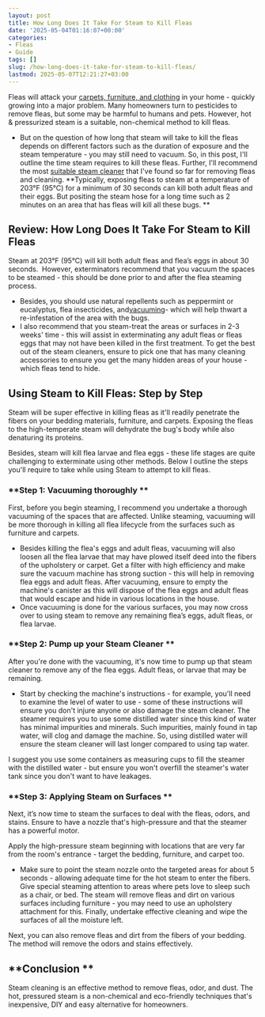 ```yaml
---
layout: post
title: How Long Does It Take For Steam to Kill Fleas
date: '2025-05-04T01:16:07+00:00'
categories:
- Fleas
- Guide
tags: []
slug: /how-long-does-it-take-for-steam-to-kill-fleas/
lastmod: 2025-05-07T12:21:27+03:00
---
```


Fleas will attack your
[carpets, furniture, and clothing](https://pestpolicy.com/can-humans-carry-fleas-from-one-home-to-another/)
in your home - quickly growing into a major problem. Many homeowners turn to pesticides to remove fleas, but some may be harmful to humans and pets. However, hot & pressurized steam is a suitable, non-chemical method to kill fleas.
- But on the question of how long that steam will take to kill the fleas depends on different factors such as the duration of exposure and the steam temperature - you may still need to vacuum.
So, in this post, I'll outline the time steam requires to kill these fleas. Further, I'll recommend the most
[suitable steam cleaner](https://pestpolicy.com/best-steam-cleaner-for-fleas/)
that I've found so far for removing fleas and cleaning.
**Typically, exposing fleas to steam at a temperature of 203°F (95°C) for a minimum of 30 seconds can kill both adult fleas and their eggs. But positing the steam hose for a long time such as 2 minutes on an area that has fleas will kill all these bugs. **
## **Review: How Long Does It Take For Steam to Kill Fleas**
Steam at 203°F (95°C) will kill both adult fleas and flea’s eggs in about 30 seconds.  However, exterminators recommend that you vacuum the spaces to be steamed - this should be done prior to and after the flea steaming process.
- Besides, you should use natural repellents such as peppermint or eucalyptus, flea insecticides, and[vacuuming](https://pestpolicy.com/best-vacuum-for-fleas/)- which will help thwart a re-infestation of the area with the bugs.
- I also recommend that you steam-treat the areas or surfaces in 2-3 weeks' time - this will assist in exterminating any adult fleas or fleas eggs that may not have been killed in the first treatment.
To get the best out of the steam cleaners, ensure to pick one that has many cleaning accessories to ensure you get the many hidden areas of your house - which fleas tend to hide.
## **Using Steam to Kill Fleas: Step by Step**
Steam will be super effective in killing fleas as it'll readily penetrate the fibers on your bedding materials, furniture, and carpets. Exposing the fleas to the high-temperate steam will dehydrate the bug's body while also denaturing its proteins.

Besides, steam will kill flea larvae and flea eggs - these life stages are quite challenging to exterminate using other methods. Below I outline the steps you'll require to take while using Steam to attempt to kill fleas.
### **Step 1: Vacuuming thoroughly **
First, before you begin steaming, I recommend you undertake a thorough vacuuming of the spaces that are affected. Unlike steaming, vacuuming will be more thorough in killing all flea lifecycle from the surfaces such as furniture and carpets.
- Besides killing the flea's eggs and adult fleas, vacuuming will also loosen all the flea larvae that may have plowed itself deed into the fibers of the upholstery or carpet.
Get a filter with high efficiency and make sure the vacuum machine has strong suction - this will help in removing flea eggs and adult fleas. After vacuuming, ensure to empty the machine's canister as this will dispose of the flea eggs and adult fleas that would escape and hide in various locations in the house.
- Once vacuuming is done for the various surfaces, you may now cross over to using steam to remove any remaining flea’s eggs, adult fleas, or flea larvae.
### **Step 2: Pump up your Steam Cleaner **
After you're done with the vacuuming, it's now time to pump up that steam cleaner to remove any of the flea eggs. Adult fleas, or larvae that may be remaining.
- Start by checking the machine's instructions - for example, you'll need to examine the level of water to use - some of these instructions will ensure you don't injure anyone or also damage the steam cleaner.
The steamer requires you to use some distilled water since this kind of water has minimal impurities and minerals. Such impurities, mainly found in tap water, will clog and damage the machine. So, using distilled water will ensure the steam cleaner will last longer compared to using tap water.

I suggest you use some containers as measuring cups to fill the steamer with the distilled water - but ensure you won't overfill the steamer's water tank since you don't want to have leakages.
### **Step 3: Applying Steam on Surfaces **
Next, it’s now time to steam the surfaces to deal with the fleas, odors, and stains. Ensure to have a nozzle that's high-pressure and that the steamer has a powerful motor.

Apply the high-pressure steam beginning with locations that are very far from the room's entrance - target the bedding, furniture, and carpet too.
- Make sure to point the steam nozzle onto the targeted areas for about 5 seconds - allowing adequate time for the hot steam to enter the fibers. Give special steaming attention to areas where pets love to sleep such as a chair, or bed.
The steam will remove fleas and dirt on various surfaces including furniture - you may need to use an upholstery attachment for this. Finally, undertake effective cleaning and wipe the surfaces of all the moisture left.

Next, you can also remove fleas and dirt from the fibers of your bedding. The method will remove the odors and stains effectively.
## **Conclusion **
Steam cleaning is an effective method to remove fleas, odor, and dust. The hot, pressured steam is a non-chemical and eco-friendly techniques that's inexpensive, DIY and easy alternative for homeowners.
